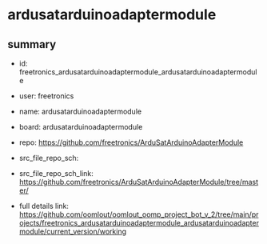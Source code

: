 # ardusatarduinoadaptermodule
 
## summary 
* id: freetronics_ardusatarduinoadaptermodule_ardusatarduinoadaptermodule
* user: freetronics
* name: ardusatarduinoadaptermodule
* board: ardusatarduinoadaptermodule
* repo: https://github.com/freetronics/ArduSatArduinoAdapterModule



* src_file_repo_sch: 
* src_file_repo_sch_link: https://github.com/freetronics/ArduSatArduinoAdapterModule/tree/master/
* full details link: https://github.com/oomlout/oomlout_oomp_project_bot_v_2/tree/main/projects/freetronics_ardusatarduinoadaptermodule_ardusatarduinoadaptermodule/current_version/working  






